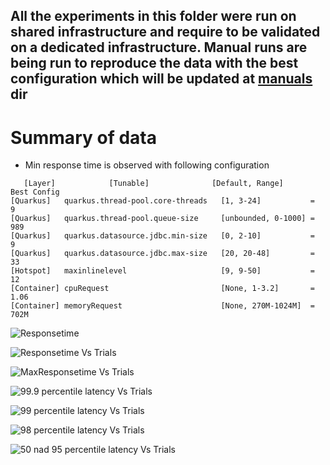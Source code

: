 ## All the experiments in this folder were run on shared infrastructure and require to be validated on a dedicated infrastructure. Manual runs are being run to reproduce the data with the best configuration which will be updated at [manuals](manuals) dir

# Summary of data
- Min response time is observed with following configuration
```
   [Layer]            [Tunable]              [Default, Range]      Best Config
[Quarkus]   quarkus.thread-pool.core-threads   [1, 3-24]           =     9
[Quarkus]   quarkus.thread-pool.queue-size     [unbounded, 0-1000] =   989
[Quarkus]   quarkus.datasource.jdbc.min-size   [0, 2-10]           =     9
[Quarkus]   quarkus.datasource.jdbc.max-size   [20, 20-48]         =    33
[Hotspot]   maxinlinelevel                     [9, 9-50]           =    12
[Container] cpuRequest                         [None, 1-3.2]       =  1.06
[Container] memoryRequest                      [None, 270M-1024M]  =  702M
```


![Responsetime](responsetimes.png)

![Responsetime Vs Trials](responsetimeVStrials.png)

![MaxResponsetime Vs Trials](maxresponsetimeVStrials.png)

![99.9 percentile latency Vs Trials](latency999pVStrials.png)

![99 percentile latency Vs Trials](latency99pVStrials.png)

![98 percentile latency Vs Trials](latency98pVStrials.png)

![50 nad 95 percentile latency Vs Trials](latency50p95pVStrials.png)

